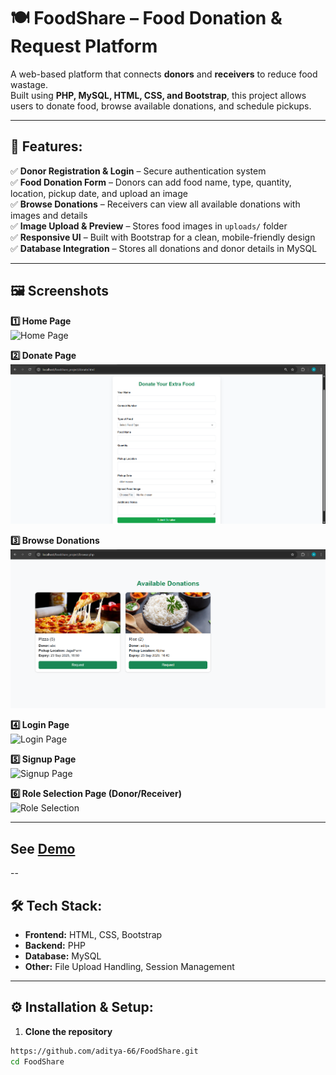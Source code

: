 # 🍽️ FoodShare – Food Donation & Request Platform  

A web-based platform that connects **donors** and **receivers** to reduce food wastage.  
Built using **PHP, MySQL, HTML, CSS, and Bootstrap**, this project allows users to donate food, browse available donations, and schedule pickups.  

---

## 🚀 Features:  

✅ **Donor Registration & Login** – Secure authentication system  
✅ **Food Donation Form** – Donors can add food name, type, quantity, location, pickup date, and upload an image  
✅ **Browse Donations** – Receivers can view all available donations with images and details  
✅ **Image Upload & Preview** – Stores food images in `uploads/` folder  
✅ **Responsive UI** – Built with Bootstrap for a clean, mobile-friendly design  
✅ **Database Integration** – Stores all donations and donor details in MySQL  

---

## 🖼️ Screenshots

**1️⃣ Home Page**  
![Home Page](screenshots/home.png)

**2️⃣ Donate Page**  
![Donate Page](https://github.com/aditya-66/FoodShare-Food-Donation-Request-Platform/blob/87b6d8ba7e98a227bc3fd15942094d200a7e1b91/donate.png)

**3️⃣ Browse Donations**  
![Browse Donations](https://github.com/aditya-66/FoodShare-Food-Donation-Request-Platform/blob/d47c7236b2fcf2bee1faa93927eb724defaeefa6/browse.png)

**4️⃣ Login Page**  
![Login Page](screenshots/login.png)

**5️⃣ Signup Page**  
![Signup Page](screenshots/signup.png)

**6️⃣ Role Selection Page (Donor/Receiver)**  
![Role Selection](screenshots/role-selection.png)


---

## See [Demo](https://fancy-daifuku-e6ba2d.netlify.app/)

--

## 🛠️ Tech Stack:  

- **Frontend:** HTML, CSS, Bootstrap  
- **Backend:** PHP  
- **Database:** MySQL  
- **Other:** File Upload Handling, Session Management  

---

## ⚙️ Installation & Setup:  

1. **Clone the repository**  
```bash
https://github.com/aditya-66/FoodShare.git
cd FoodShare
